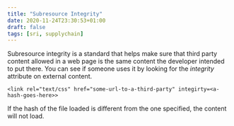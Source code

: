 ```yaml
---
title: "Subresource Integrity"
date: 2020-11-24T23:30:53+01:00
draft: false
tags: [sri, supplychain]
---
```


Subresource integrity is a standard that helps make sure that 
third party content allowed in a web page is the same content 
the developer intended to put there. You can see if someone uses it 
by looking for the *integrity* attribute on external content. 

```
<link rel="text/css" href="some-url-to-a-third-party" integirty=<a-hash-goes-here>>
```

If the hash of the file loaded is different from the one specified, the content 
will not load. 